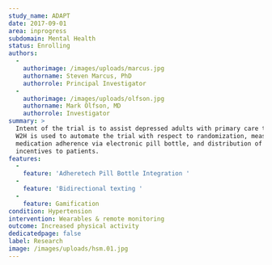 ```yaml
---
study_name: ADAPT
date: 2017-09-01
area: inprogress
subdomain: Mental Health
status: Enrolling
authors:
  - 
    authorimage: /images/uploads/marcus.jpg
    authorname: Steven Marcus, PhD
    authorrole: Principal Investigator
  - 
    authorimage: /images/uploads/olfson.jpg
    authorname: Mark Olfson, MD
    authorrole: Investigator
summary: >
  Intent of the trial is to assist depressed adults with primary care treatment.
  W2H is used to automate the trial with respect to randomization, measurement of
  medication adherence via electronic pill bottle, and distribution of financial
  incentives to patients.
features:
  - 
    feature: 'Adheretech Pill Bottle Integration '
  - 
    feature: 'Bidirectional texting '
  - 
    feature: Gamification
condition: Hypertension
intervention: Wearables & remote monitoring
outcome: Increased physical activity
dedicatedpage: false
label: Research
image: /images/uploads/hsm.01.jpg
---
```

